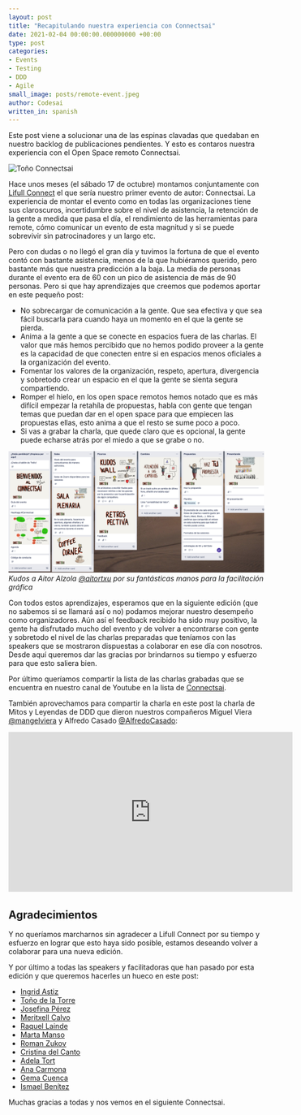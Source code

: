 ```yaml
---
layout: post
title: "Recapitulando nuestra experiencia con Connectsai"
date: 2021-02-04 00:00:00.000000000 +00:00
type: post
categories:
- Events
- Testing
- DDD
- Agile
small_image: posts/remote-event.jpeg
author: Codesai
written_in: spanish
---
```


Este post viene a solucionar una de las espinas clavadas que quedaban en nuestro backlog de publicaciones pendientes. Y esto es contaros nuestra experiencia con el Open Space remoto Connectsai.

![Toño Connectsai](/assets/posts/toño-connectsai.jpeg)

Hace unos meses (el sábado 17 de octubre) montamos conjuntamente con [Lifull Connect](https://www.lifullconnect.com/) el que sería nuestro primer evento de autor: Connectsai. La experiencia de montar el evento como en todas las organizaciones tiene sus claroscuros, incertidumbre sobre el nivel de asistencia, la retención de la gente a medida que pasa el día, el rendimiento de las herramientas para remote, cómo comunicar un evento de esta magnitud y si se puede sobrevivir sin patrocinadores y un largo etc.

Pero con dudas o no llegó el gran día y tuvimos la fortuna de que el evento contó con bastante asistencia, menos de la que hubiéramos querido, pero bastante más que nuestra predicción a la baja. La media de personas durante el evento era de 60 con un pico de asistencia de más de 90 personas. Pero si que hay aprendizajes que creemos que podemos aportar en este pequeño post:
* No sobrecargar de comunicación a la gente. Que sea efectiva y que sea fácil buscarla para cuando haya un momento en el que la gente se pierda.
* Anima a la gente a que se conecte en espacios fuera de las charlas. El valor que más hemos percibido que no hemos podido proveer a la gente es la capacidad de que conecten entre si en espacios menos oficiales a la organización del evento.
* Fomentar los valores de la organización, respeto, apertura, divergencia y sobretodo crear un espacio en el que la gente se sienta segura compartiendo.
* Romper el hielo, en los open space remotos hemos notado que es más difícil empezar la retahíla de propuestas, habla con gente que tengan temas que puedan dar en el open space para que empiecen las propuestas ellas, esto anima a que el resto se sume poco a poco.
* Si vas a grabar la charla, que quede claro que es opcional, la gente puede echarse atrás por el miedo a que se grabe o no.

![Connectsai Wall](/assets/posts/connectsai-wall.png)
_Kudos a Aitor Alzola [@aitortxu](https://twitter.com/aitortxu) por su fantásticas manos para la facilitación gráfica_

Con todos estos aprendizajes, esperamos que en la siguiente edición (que no sabemos si se llamará así o no) podamos mejorar nuestro desempeño como organizadores. Aún así el feedback recibido ha sido muy positivo, la gente ha disfrutado mucho del evento y de volver a encontrarse con gente y sobretodo el nivel de las charlas preparadas que teníamos con las speakers que se mostraron dispuestas a colaborar en ese día con nosotros. Desde aquí queremos dar las gracias por brindarnos su tiempo y esfuerzo para que esto saliera bien.

Por último queríamos compartir la lista de las charlas grabadas que se encuentra en nuestro canal de Youtube en la lista de [Connectsai](https://www.youtube.com/watch?v=FpZWD-HsIvY&list=PL9TlRsoJAtQal5HwlbfqHgVszGCEmDIy_). 

También aprovechamos para compartir la charla en este post la charla de Mitos y Leyendas de DDD que dieron nuestros compañeros Miguel Viera [@mangelviera](https://twitter.com/mangelviera) y Alfredo Casado [@AlfredoCasado](https://twitter.com/AlfredoCasado):

<iframe width="560" height="315" src="https://www.youtube.com/embed/PXbql2aWMs4" frameborder="0" allow="accelerometer; autoplay; clipboard-write; encrypted-media; gyroscope; picture-in-picture" allowfullscreen></iframe>

## Agradecimientos

Y no queríamos marcharnos sin agradecer a Lifull Connect por su tiempo y esfuerzo en lograr que esto haya sido posible, estamos deseando volver a colaborar para una nueva edición.

Y por último a todas las speakers y facilitadoras que han pasado por esta edición y que queremos hacerles un hueco en este post:

* [Ingrid Astiz](https://twitter.com/IngridAstiz)
* [Toño de la Torre](https://twitter.com/adelatorrefoss)
* [Josefina Pérez](https://twitter.com/finuka)
* [Meritxell Calvo](https://twitter.com/nyan_dev)
* [Raquel Lainde](https://twitter.com/lainde)
* [Marta Manso](https://twitter.com/MartaMans0)
* [Roman Zukov](https://twitter.com/zuko_mann)
* [Cristina del Canto](https://www.linkedin.com/in/cristina-del-canto)
* [Adela Tort](https://twitter.com/AdelaTort)
* [Ana Carmona](https://twitter.com/nhan_bcn)
* [Gema Cuenca](https://twitter.com/gecual)
* [Ismael Benítez](https://twitter.com/isma_tech)

Muchas gracias a todas y nos vemos en el siguiente Connectsai.